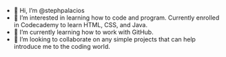 - 👋 Hi, I’m @stephpalacios
- 👀 I’m interested in learning how to code and program. Currently enrolled in Codecademy to learn HTML, CSS, and Java.
- 🌱 I’m currently learning how to work with GitHub.
- 💞️ I’m looking to collaborate on any simple projects that can help introduce me to the coding world. 

<!---
stephpalacios/stephpalacios is a ✨ special ✨ repository because its `README.md` (this file) appears on your GitHub profile.
You can click the Preview link to take a look at your changes.
--->
